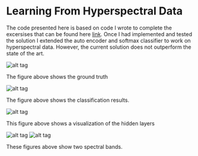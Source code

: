 # Learning From Hyperspectral Data

The code presented here is based on code I wrote to complete the excersises that can be found here [link](http://deeplearning.stanford.edu/wiki/index.php/UFLDL_Tutorial). Once I had implemented and tested the solution I extended the auto encoder and softmax classifier to work on hyperspectral data. However, the current solution does not outperform the state of the art.  


![alt tag](https://github.com/researcher111/LearningHyperspectral/blob/master/starter-Pines/groundTruth.png?raw=true)

The figure above shows the ground truth

![alt tag](https://github.com/researcher111/LearningHyperspectral/blob/master/My%20results.png?raw=true)

The figure above shows the classification results. 



![alt tag](https://github.com/researcher111/LearningHyperspectral/blob/master/starter-Pines/patch%20samples.png?raw=true)

This figure above shows a visualization of the hidden layers

![alt tag](https://github.com/researcher111/LearningHyperspectral/blob/master/starter-Pines/band10.png)
![alt tag](https://github.com/researcher111/LearningHyperspectral/blob/master/starter-Pines/band50.png)

These figures above show two spectral bands. 

